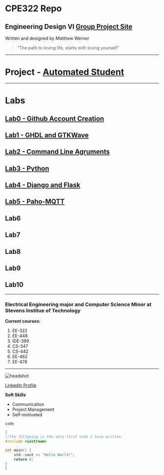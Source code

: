 # CPE322 Repo
## Engineering Design VI [Group Project Site](https://sites.google.com/stevens.edu/ee322-circuit-vanguard/home)
Written and designed by *Matthew Werner*
> "The path to loving life, starts with loving yourself"

---
# Project - [Automated Student](https://sites.google.com/stevens.edu/ee322-circuit-vanguard/home)
---
# Labs

## [Lab0 - Github Account Creation](https://github.com/Mj-Werner/CPE322.git)

## [Lab1 - GHDL and GTKWave](lab1)

## [Lab2 - Command Line Agruments](lab2)

## [Lab3 - Python](lab3)

## [Lab4 - Django and Flask](lab4)

## [Lab5 - Paho-MQTT](lab5)

## Lab6

## Lab7

## Lab8

## Lab9

## Lab10
---
### Electrical Engineering major and Computer Science Minor at Stevens Institue of Technology
**Current courses:**
1. EE-322
2. EE-448
3. IDE-399
4. CS-347
5. CS-442
6. EE-462
7. EE-478

---
![headshot](https://github.com/user-attachments/assets/57ea0bc5-00d7-44ee-beab-4fbf49803a2a)

[LinkedIn Profile](www.linkedin.com/in/matthew-werner-883953240)

**Soft Skills**
- Communication
- Project Management
- Self-motivated 

`code`
```C
{
//The following is the very first code I have written.
#include <iostream>

int main() {
    std::cout << "Hello World!";
    return 0;
}
}
```

